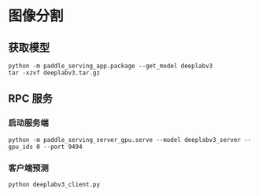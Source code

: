 # 图像分割

## 获取模型

```
python -m paddle_serving_app.package --get_model deeplabv3
tar -xzvf deeplabv3.tar.gz
```

## RPC 服务

### 启动服务端

```
python -m paddle_serving_server_gpu.serve --model deeplabv3_server --gpu_ids 0 --port 9494
```

### 客户端预测

```
python deeplabv3_client.py
